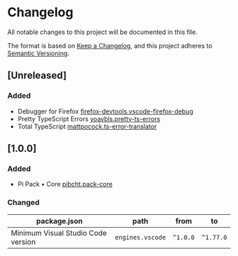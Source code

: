 # Changelog

All notable changes to this project will be documented in this file.

The format is based on [Keep a Changelog](https://keepachangelog.com/en/1.0.0/),
and this project adheres to [Semantic Versioning](https://semver.org/spec/v2.0.0.html).

## [Unreleased]

### Added

- Debugger for Firefox [firefox-devtools.vscode-firefox-debug](https://marketplace.visualstudio.com/items?itemName=firefox-devtools.vscode-firefox-debug)
- Pretty TypeScript Errors [yoavbls.pretty-ts-errors](https://marketplace.visualstudio.com/items?itemName=yoavbls.pretty-ts-errors)
- Total TypeScript [mattpocock.ts-error-translator](https://marketplace.visualstudio.com/items?itemName=mattpocock.ts-error-translator)

## [1.0.0]

### Added

- Pi Pack • Core [pibcht.pack-core](https://marketplace.visualstudio.com/items?itemName=pibcht.pack-core)

### Changed

| package.json                       | path             | from     | to        |
|------------------------------------|------------------|----------|-----------|
| Minimum Visual Studio Code version | `engines.vscode` | `^1.0.0` | `^1.77.0` |
